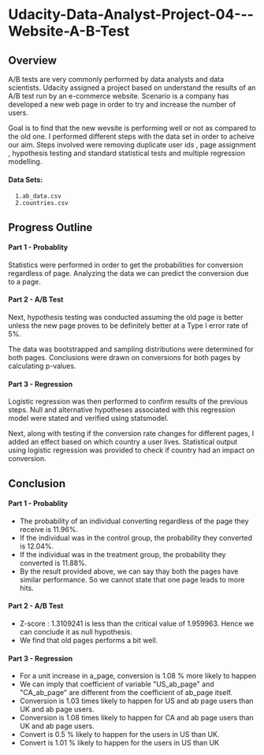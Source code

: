 # Udacity-Data-Analyst-Project-04---Website-A-B-Test

## Overview
A/B tests are very commonly performed by data analysts and data scientists. Udacity assigned a project based on understand the results of an A/B test run by an e-commerce website. Scenario is a company has developed a new web page in order to try and increase the number of users.

Goal is to find that the new wevsite is performing well or not as compared to the old one. I performed different steps with the data set 
in order to acheive our aim. Steps involved were removing duplicate user ids , page assignment , hypothesis testing and standard statistical tests and multiple regression modelling.

#### Data Sets:
      1.ab_data.csv
      2.countries.csv
      


## Progress Outline

#### Part 1 - Probablity
Statistics were performed in order to get the probabilities for conversion regardless of page. Analyzing the data we can predict the conversion due to a page.

#### Part 2 - A/B Test
Next, hypothesis testing was conducted assuming the old page is better unless the new page proves to be definitely better at a Type I error rate of 5%.

The data was bootstrapped and sampling distributions were determined for both pages. Conclusions were drawn on conversions for both pages by calculating p-values.

#### Part 3 - Regression
Logistic regression was then performed to confirm results of the previous steps. Null and alternative hypotheses associated with this regression model were stated and verified using statsmodel.

Next, along with testing if the conversion rate changes for different pages, I added an effect based on which country a user lives. Statistical output using logistic regression was provided to check if country had an impact on conversion.


## Conclusion

#### Part 1 - Probablity
- The probability of an individual converting regardless of the page they receive is 11.96%.
- If the individual was in the control group, the probability they converted is 12.04%.
- If the individual was in the treatment group, the probability they converted is 11.88%.
- By the result provided above, we can say thay both the pages have similar performance. So we cannot state that one page leads to more   hits.

#### Part 2 - A/B Test
- Z-score : 1.3109241 is less than the critical value of 1.959963. Hence we can conclude it as null hypothesis.
- We find that old pages performs a bit well.

#### Part 3 - Regression
- For a unit increase in a_page, conversion is 1.08 % more likely to happen
- We can imply that coefficient of variable "US_ab_page" and "CA_ab_page" are different from the coefficient of ab_page itself.
- Conversion is 1.03 times likely to happen for US and ab page users than UK and ab page users.
- Conversion is 1.08 times likely to happen for CA and ab page users than UK and ab page users.
- Convert is 0.5 % likely to happen for the users in US than UK.
- Convert is 1.01 % likely to happen for the users in US than UK
